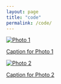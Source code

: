 ```yaml
---
layout: page
title: "code"
permalink: /code/
---
```


<div class="grid-container">
    <div class="grid-item">
        <a href="https://example.com/photo1">
            <img src="/images/photo1.jpg" alt="Photo 1">
            <p>Caption for Photo 1</p>
        </a>
    </div>
    <div class="grid-item">
        <a href="https://example.com/photo2">
            <img src="/images/photo2.jpg" alt="Photo 2">
            <p>Caption for Photo 2</p>
        </a>
    </div>
    <!-- Add more grid items as needed -->
</div>
